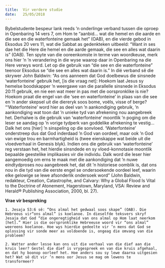 ```yaml
---
title:  Vir verdere studie
date:   25/05/2018
---
```


Bybelstudente bespeur lank reeds ’n onderlinge verband tussen die oproep in Openbaring 14 vers 7, om Hom te “aanbid… wat die hemel en die aarde en die see en die waterfonteine gemaak het” (OAB), en die vierde gebod in Eksodus 20 vers 11, wat die Sabbat as gedenkteken uitbeeld: “Want in ses dae het die Here die hemel en die aarde gemaak, die see en alles wat daarin is” (OAB). Ten spyte van die ooreenkomste in terme van woordkeuse, merk ons hier ’n ’n verandering in die wyse waarop daar in Openbaring na die Here verwys word. Let op die gebruik van “die see en die waterfonteine” teenoor Eksodus se “die see en alles wat daarin is.” In dié verband sê die skrywer John Baldwin: “As ons aanneem dat God doelbewus die sinsnede ‘waterfonteine’ gebruik het, [is die vraag net]: Hoekom laat Jesus sy hemelse boodskapper ’n weergawe van die parallelle sinsnede in Eksodus 20:11 gebruik, en nie een wat meer in pas met die oorspronklike is nie? Hoekom praat die engel van die ‘see en waterfonteine’ in plaas van die see en ’n ander skepsel uit die diereryk soos bome, voëls, visse of berge? “‘Waterfonteine’ word hier as deel van ’n aankondiging gebruik, ’n aankondiging wat toon dat ’n unieke tyd van afrekening nou aangebreek het. Derhalwe is die gebruik van ‘waterfonteine’ moontlik ’n poging om die leser se aandag op ’n vorige tydperk van goddelike afrekening te vestig… Dalk het ons [hier] ’n sinspeling op die sonvloed. ‘Waterfonteine’ onderstreep dus dat God inderdaad ’n God van oordeel, maar ook ’n God van ewige trou en barmhartigheid is (twee eienskappe wat beide uit die vloedverhaal in Genesis blyk). Indien ons die gebruik van ‘waterfonteine’ reg verstaan het, het hierdie sinsndede en sy vloed-konnotasie moontlik bepaalde geestelike implikasies vir die individu. Dalk word die leser hier aangemoedig om erns te maak met die aankondiging dat ’n nuwe eindtydproses nou aangebreek het, dat dit ’n historiese oomblik is, dat ons nou in die tyd van die eerste engel se ondersoekende oordeel leef, waarin elke gelowige se lewe afsonderlik ondersoek word” (John Baldwin, redakteur, Creation, Catastrophe, and Calvary: Why a Global Flood Is Vital to the Doctrine of Atonement, Hagerstown, Maryland, VSA: Review and Herald® Publishing Association, 2000, bl. 27). 

**Vrae vir bespreking** 

`1. Jesaja 53:6 sê: “Ons almal het gedwaal soos skape” (OAB). Die Hebreeus vir“ons almal” is koelanoe. In dieselfde teksvers skryf Jesaja dat God “die ongeregtigheid van ons almal op Hom laat neerkom [het].” Hier is die oorspronklike Hebreeuse woord vir “ons almal” weereens koelanoe. Hoe wys hierdie gedeelte vir ’n mens dat God se oplossing vir sonde meer as voldoende is, ongeag die omvang van die probleem?` 

`2. Watter ander lesse kan ons uit die verhaal van die dief aan die kruis leer? Gestel die dief is vrygespreek en van die kruis afgehaal, en dat hy boonop oorleef het. Hoe anders sou sy lewe daarna uitgesien het? Wat sê dit vir ’n mens oor Jesus se mag om lewens te transformeer?` 
